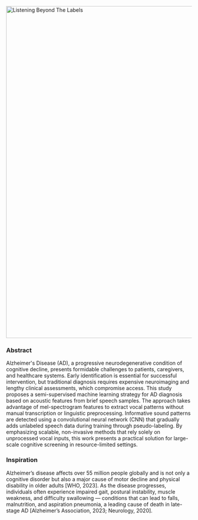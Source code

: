 <img width="900" alt="Listening Beyond The Labels" src="https://github.com/user-attachments/assets/697737da-d101-4e55-886c-eafa79cf38fe" />

### Abstract
Alzheimer's Disease (AD), a progressive neurodegenerative condition of cognitive decline, presents formidable challenges to patients, caregivers, and healthcare systems. Early identification is essential for successful intervention, but traditional diagnosis requires expensive neuroimaging and lengthy clinical assessments, which compromise access. This study proposes a semi-supervised machine learning strategy for AD diagnosis based on acoustic features from brief speech samples. The approach takes advantage of mel-spectrogram features to extract vocal patterns without manual transcription or linguistic preprocessing. Informative sound patterns are detected using a convolutional neural network (CNN) that gradually adds unlabeled speech data during training through pseudo-labeling. By emphasizing scalable, non-invasive methods that rely solely on unprocessed vocal inputs, this work presents a practical solution for large-scale cognitive screening in resource-limited settings.

### Inspiration
Alzheimer’s disease affects over 55 million people globally and is not only a cognitive disorder but also a major cause of motor decline and physical disability in older adults [WHO, 2023]. As the disease progresses, individuals often experience impaired gait, postural instability, muscle weakness, and difficulty swallowing — conditions that can lead to falls, malnutrition, and aspiration pneumonia, a leading cause of death in late-stage AD [Alzheimer’s Association, 2023; Neurology, 2020].
